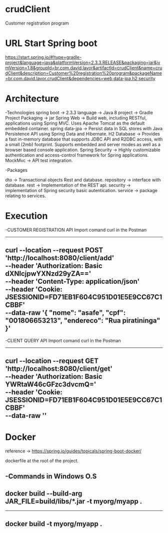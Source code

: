 # crudClient

Customer registration program

# URL Start Spring boot

https://start.spring.io/#!type=gradle-project&language=java&platformVersion=2.3.3.RELEASE&packaging=jar&jvmVersion=1.8&groupId=br.com.david.lavor&artifactId=crudClient&name=crudClient&description=Customer%20registration%20program&packageName=br.com.david.lavor.crudClient&dependencies=web,data-jpa,h2,security

# Architecture

-Technologies
spring boot -> 2.3.3
language -> Java 8
project -> Gradle Project
Packaging -> jar
Spring Web -> Build web, including RESTful, applications using Spring MVC. Uses Apache Tomcat as the default embedded container.
spring data-jpa -> Persist data in SQL stores with Java Persistence API using Spring Data and Hibernate.
H2 Database  -> Provides a fast in-memory database that supports JDBC API and R2DBC access, with a small (2mb) footprint. Supports embedded and server modes as well as a browser based console application.
Spring Security -> Highly customizable authentication and access-control framework for Spring applications.
MockMvc -> API test integration.

-Packages

dto -> Transactional objects Rest and database.
repository -> interface with database.
rest -> Implementation of the REST api.
security -> implementation of Spring security basic autentication.
service -> package relating to services.

# Execution

-CUSTOMER REGISTRATION API
Import comand curl in the Postman

----------------------------------------------------------------------
curl --location --request POST 'http://localhost:8080/client/add' \
--header 'Authorization: Basic dXNlcjpwYXNzd29yZA==' \
--header 'Content-Type: application/json' \
--header 'Cookie: JSESSIONID=FD71EB1F604C951D01E5E9CC67C1CBBF' \
--data-raw '{
    "nome": "asafe",
    "cpf": "001806653213",
    "endereco": "Rua piratininga"
}'
----------------------------------------------------------------------

-CLIENT QUERY API
Import comand curl in the Postman

------------------------------------------------------------------
curl --location --request GET 'http://localhost:8080/client/get' \
--header 'Authorization: Basic YWRtaW46cGFzc3dvcmQ=' \
--header 'Cookie: JSESSIONID=FD71EB1F604C951D01E5E9CC67C1CBBF' \
--data-raw ''
------------------------------------------------------------------

# Docker

reference -> https://spring.io/guides/topicals/spring-boot-docker/

dockerfile at the root of the project.

-Commands in Windows O.S
-------------------------------------------------------------------
docker build --build-arg JAR_FILE=build/libs/*.jar -t myorg/myapp .
-------------------------------------------------------------------

-----------------------------
docker build -t myorg/myapp .
-----------------------------